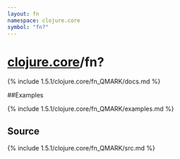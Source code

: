 ```yaml
---
layout: fn
namespace: clojure.core
symbol: "fn?"
---
```


# [clojure.core](../)/fn?

{% include 1.5.1/clojure.core/fn_QMARK/docs.md %}

##Examples

{% include 1.5.1/clojure.core/fn_QMARK/examples.md %}
## Source
{% include 1.5.1/clojure.core/fn_QMARK/src.md %}

